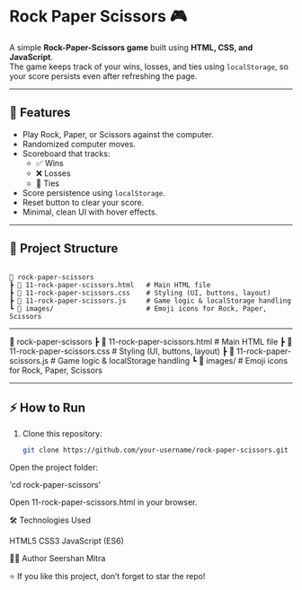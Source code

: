 # Rock Paper Scissors 🎮

A simple **Rock-Paper-Scissors game** built using **HTML, CSS, and JavaScript**.  
The game keeps track of your wins, losses, and ties using `localStorage`, so your score persists even after refreshing the page.

---

## 🚀 Features
- Play Rock, Paper, or Scissors against the computer.
- Randomized computer moves.
- Scoreboard that tracks:
  - ✅ Wins  
  - ❌ Losses  
  - 🤝 Ties
- Score persistence using `localStorage`.
- Reset button to clear your score.
- Minimal, clean UI with hover effects.

---

## 📂 Project Structure
```

📁 rock-paper-scissors
┣ 📄 11-rock-paper-scissors.html   # Main HTML file
┣ 📄 11-rock-paper-scissors.css    # Styling (UI, buttons, layout)
┣ 📄 11-rock-paper-scissors.js     # Game logic & localStorage handling
┗ 📂 images/                       # Emoji icons for Rock, Paper, Scissors

````

---

📁 rock-paper-scissors
┣ 📄 11-rock-paper-scissors.html # Main HTML file
┣ 📄 11-rock-paper-scissors.css # Styling (UI, buttons, layout)
┣ 📄 11-rock-paper-scissors.js # Game logic & localStorage handling
┗ 📂 images/ # Emoji icons for Rock, Paper, Scissors


---

## ⚡ How to Run
1. Clone this repository:
   ```bash
   git clone https://github.com/your-username/rock-paper-scissors.git


Open the project folder:

'cd rock-paper-scissors'


Open 11-rock-paper-scissors.html in your browser.

🛠️ Technologies Used

HTML5
CSS3
JavaScript (ES6)


👨‍💻 Author
Seershan Mitra

⭐ If you like this project, don’t forget to star the repo!
